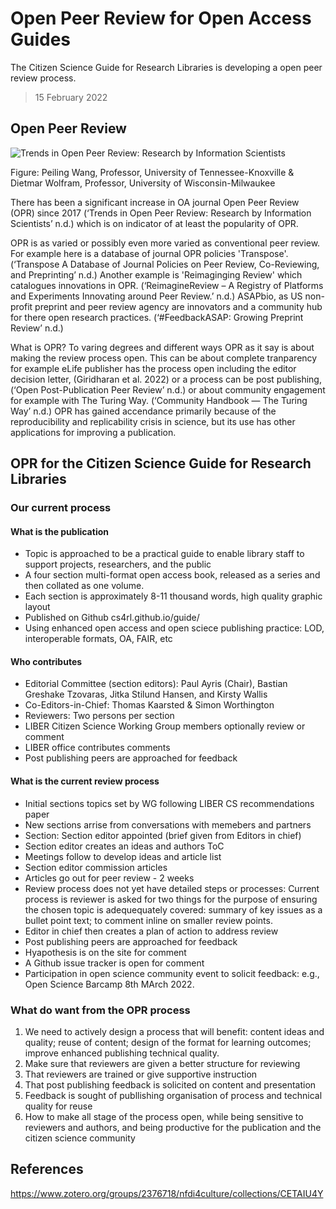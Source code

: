 # Open Peer Review for Open Access Guides

The Citizen Science Guide for Research Libraries is developing a open peer review process.

> 15 February 2022

## Open Peer Review

![Trends in Open Peer Review: Research by Information Scientists](https://asapbio.org/wp-content/uploads/2020/06/Growth-of-OPR-journals-by-discipline-groups.png)

Figure: Peiling Wang, Professor, University of Tennessee-Knoxville & Dietmar Wolfram, Professor, University of Wisconsin-Milwaukee

There has been a significant increase in OA journal Open Peer Review (OPR) since 2017 (‘Trends in Open Peer Review: Research by Information Scientists’ n.d.) which is on indicator of at least the popularity of OPR.

OPR is as varied or possibly even more varied as conventional peer review. For example here is a database of journal OPR policies 'Transpose'. (‘Transpose A Database of Journal Policies on Peer Review, Co-Reviewing, and Preprinting’ n.d.) Another example is 'Reimaginging Review' which catalogues innovations in OPR. (‘ReimagineReview – A Registry of Platforms and Experiments Innovating around Peer Review.’ n.d.) ASAPbio, as US non-profit preprint and peer review agency are innovators and a community hub for there open research practices. (‘#FeedbackASAP: Growing Preprint Review’ n.d.)

What is OPR? To varing degrees and different ways OPR as it say is about making the review process open. This can be about complete tranparency for example eLife publisher has the process open including the editor decision letter, (Giridharan et al. 2022) or a process can be post publishing, (‘Open Post-Publication Peer Review’ n.d.) or about community engagement for example with The Turing Way. (‘Community Handbook — The Turing Way’ n.d.) OPR has gained accendance primarily because of the reproducibility and replicability crisis in science, but its use has other applications for improving a publication.

## OPR for the Citizen Science Guide for Research Libraries

### Our current process

#### What is the publication

 - Topic is approached to be a practical guide to enable library staff to support projects, researchers, and the public
 - A four section multi-format open access book, released as a series and then collated as one volume.
 - Each section is approximately 8-11 thousand words, high quality graphic layout
 - Published on Github cs4rl.github.io/guide/
 - Using enhanced open access and open sciece publishing practice: LOD, interoperable formats, OA, FAIR, etc

#### Who contributes

  - Editorial Committee (section editors): Paul Ayris (Chair), Bastian Greshake Tzovaras, Jitka Stilund Hansen, and Kirsty Wallis 
  - Co-Editors-in-Chief: Thomas Kaarsted & Simon Worthington 
  - Reviewers: Two persons per section
  - LIBER Citizen Science Working Group members optionally review or comment
  - LIBER office contributes comments
  - Post publishing peers are approached for feedback

#### What is the current review process

  - Initial sections topics set by WG following LIBER CS recommendations paper
  - New sections arrise from conversations with memebers and partners
  - Section: Section editor appointed (brief given from Editors in chief)
  - Section editor creates an ideas and authors ToC
  - Meetings follow to develop ideas and article list
  - Section editor commission articles 
  - Articles go out for peer review - 2 weeks
  - Review process does not yet have detailed steps or processes: Current process is reviewer is asked for two things for the purpose of ensuring the chosen topic is adequequately covered: summary of key issues as a bullet point text; to comment inline on smaller review points. 
  - Editor in chief then creates a plan of action to address review
  - Post publishing peers are approached for feedback
  - Hyapothesis is on the site for comment
  - A Github issue tracker is open for comment
  - Participation in open science community event to solicit feedback: e.g., Open Science Barcamp 8th MArch 2022.

### What do want from the OPR process

  1. We need to actively design a process that will benefit: content ideas and quality; reuse of content; design of the format for learning outcomes; improve enhanced publishing technical quality.
  2. Make sure that reviewers are given a better structure for reviewing
  3. That reviewers are trained or give supportive instruction
  4. That post publishing feedback is solicited on content and presentation
  5. Feedback is sought of publlishing organisation of process and technical quality for reuse
  6. How to make all stage of the process open, while being sensitive to reviewers and authors, and being productive for the publication and the citizen science community

## References

https://www.zotero.org/groups/2376718/nfdi4culture/collections/CETAIU4Y

